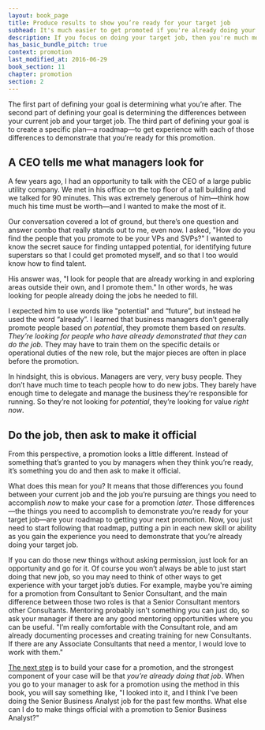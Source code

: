 ```yaml
---
layout: book_page
title: Produce results to show you’re ready for your target job
subhead: It's much easier to get promoted if you're already doing your target job
description: If you focus on doing your target job, then you're much more likely to be promoted than if you just focus on your current job.
has_basic_bundle_pitch: true
context: promotion
last_modified_at: 2016-06-29
book_section: 11
chapter: promotion
section: 2
---
```

The first part of defining your goal is determining what you’re after. The second part of defining your goal is determining the differences between your current job and your target job. The third part of defining your goal is to create a specific plan—a roadmap—to get experience with each of those differences to demonstrate that you’re ready for this promotion.

## A CEO tells me what managers look for

A few years ago, I had an opportunity to talk with the CEO of a large public utility company. We met in his office on the top floor of a tall building and we talked for 90 minutes. This was extremely generous of him—think how much his time must be worth—and I wanted to make the most of it.

Our conversation covered a lot of ground, but there’s one question and answer combo that really stands out to me, even now. I asked, "How do you find the people that you promote to be your VPs and SVPs?" I wanted to know the secret sauce for finding untapped potential, for identifying future superstars so that I could get promoted myself, and so that I too would know how to find talent.

His answer was, "I look for people that are already working in and exploring areas outside their own, and I promote them." In other words, he was looking for people already doing the jobs he needed to fill.

I expected him to use words like "potential" and “future”, but instead he used the word “already”. I learned that business managers don’t generally promote people based on *potential*, they promote them based on *results*. *They’re looking for people who have already demonstrated that they can do the job.* They may have to train them on the specific details or operational duties of the new role, but the major pieces are often in place before the promotion.

In hindsight, this is obvious. Managers are very, very busy people. They don’t have much time to teach people how to do new jobs. They barely have enough time to delegate and manage the business they’re responsible for running. So they’re not looking for *potential*, they’re looking for value *right now*.

## Do the job, then ask to make it official

From this perspective, a promotion looks a little different. Instead of something that’s granted to you by managers when they think you’re ready, it’s something you do and then ask to make it official.

What does this mean for you? It means that those differences you found between your current job and the job you’re pursuing are things you need to accomplish *now* to make your case for a promotion *later*. Those differences—the things you need to accomplish to demonstrate you’re ready for your target job—are your roadmap to getting your next promotion. Now, you just need to start following that roadmap, putting a pin in each new skill or ability as you gain the experience you need to demonstrate that you’re already doing your target job.

If you can do those new things without asking permission, just look for an opportunity and go for it. Of course you won’t always be able to just start doing that new job, so you may need to think of other ways to get experience with your target job’s duties. For example, maybe you're aiming for a promotion from Consultant to Senior Consultant, and the main difference between those two roles is that a Senior Consultant mentors other Consultants. Mentoring probably isn't something you can just do, so ask your manager if there are any good mentoring opportunities where you can be useful. "I’m really comfortable with the Consultant role, and am already documenting processes and creating training for new Consultants. If there are any Associate Consultants that need a mentor, I would love to work with them."

[The next step](/book/promotion/promotion-build-your-case/) is to build your case for a promotion, and the strongest component of your case will be that *you’re already doing that job*. When you go to your manager to ask for a promotion using the method in this book, you will say something like, "I looked into it, and I think I’ve been doing the Senior Business Analyst job for the past few months. What else can I do to make things official with a promotion to Senior Business Analyst?"